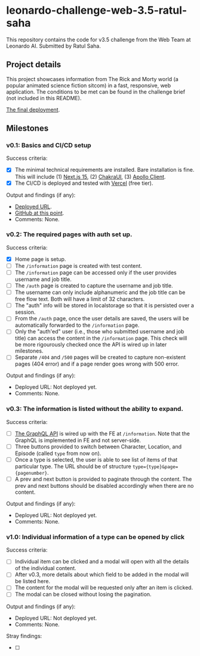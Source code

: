 # leonardo-challenge-web-3.5-ratul-saha

This repository contains the code for v3.5 challenge from the Web Team at Leonardo AI. Submitted by Ratul Saha.

## Project details

This project showcases information from The Rick and Morty world (a popular animated science fiction sitcom) in a fast, responsive, web application. The conditions to be met can be found in the challenge brief (not included in this README).

[The final deployment](https://leonardo-challenge-web-3-5-ratul-saha.vercel.app/).

## Milestones

### v0.1: Basics and CI/CD setup

Success criteria:

- [x] The minimal technical requirements are installed. Bare installation is fine. This will include (1) [Next.js 15](https://nextjs.org/), (2) [ChakraUI](https://chakra-ui.com/), (3) [Apollo Client](https://www.apollographql.com/docs/react).
- [x] The CI/CD is deployed and tested with [Vercel](https://vercel.com) (free tier).

Output and findings (if any):

- [Deployed URL](https://leonardo-challenge-web-3-5-ratul-saha-bc1z1l8mv.vercel.app/).
- [GitHub at this point](https://github.com/RatulSaha/leonardo-challenge-web-3.5-ratul-saha/tree/c491609649008b66990a61315be65816b00161c0).
- Comments: None.

### v0.2: The required pages with auth set up.

Success criteria:

- [x] Home page is setup.
- [ ] The `/information` page is created with test content.
- [ ] The `/information` page can be accessed only if the user provides username and job title.
- [ ] The `/auth` page is created to capture the username and job title.
- [ ] The username can only include alphanumeric and the job title can be free flow text. Both will have a limit of 32 characters.
- [ ] The "auth" info will be stored in localstorage so that it is persisted over a session.
- [ ] From the `/auth` page, once the user details are saved, the users will be automatically forwarded to the `/information` page.
- [ ] Only the "auth'ed" user (i.e., those who submitted username and job title) can access the content in the `/information` page. This check will be more rigourously checked once the API is wired up in later milestones.
- [ ] Separate `/404` and `/500` pages will be created to capture non-existent pages (404 error) and if a page render goes wrong with 500 error.

Output and findings (if any):

- Deployed URL: Not deployed yet.
- Comments: None.

### v0.3: The information is listed without the ability to expand.

Success criteria:

- [ ] [The GraphQL API](https://rickandmortyapi.com/documentation/#graphql) is wired up with the FE at `/information`. Note that the GraphQL is implemented in FE and not server-side.
- [ ] Three buttons provided to switch between Character, Location, and Episode (called `type` from now on).
- [ ] Once a type is selected, the user is able to see list of items of that particular type. The URL should be of structure `type={type}&page={pagenumber}`.
- [ ] A prev and next button is provided to paginate through the content. The prev and next buttons should be disabled accordingly when there are no content.

Output and findings (if any):

- Deployed URL: Not deployed yet.
- Comments: None.

### v1.0: Individual information of a type can be opened by click

Success criteria:

- [ ] Individual item can be clicked and a modal will open with all the details of the individual content.
- [ ] After v0.3, more details about which field to be added in the modal will be listed here.
- [ ] The content for the modal will be requested only after an item is clicked.
- [ ] The modal can be closed without losing the pagination.

Output and findings (if any):

- Deployed URL: Not deployed yet.
- Comments: None.

Stray findings:

- [ ]
